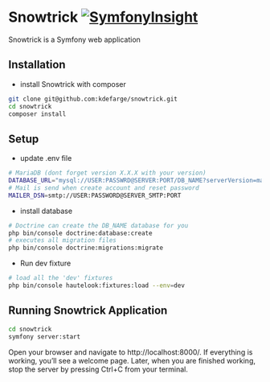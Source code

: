 # Snowtrick [![SymfonyInsight](https://insight.symfony.com/projects/c53b2a8b-160d-408c-802e-8bada2cedf44/mini.svg)](https://insight.symfony.com/projects/c53b2a8b-160d-408c-802e-8bada2cedf44)

Snowtrick is a Symfony web application

## Installation

- install Snowtrick with composer

```bash
git clone git@github.com:kdefarge/snowtrick.git
cd snowtrick
composer install
```

## Setup

- update .env file

```bash
# MariaDB (dont forget version X.X.X with your version)
DATABASE_URL="mysql://USER:PASSWRD@SERVER:PORT/DB_NAME?serverVersion=mariadb-X.X.X"
# Mail is send when create account and reset password
MAILER_DSN=smtp://USER:PASSWORD@SERVER_SMTP:PORT
```

- install database

```bash
# Doctrine can create the DB_NAME database for you
php bin/console doctrine:database:create
# executes all migration files
php bin/console doctrine:migrations:migrate
```

- Run dev fixture

```bash
# load all the 'dev' fixtures
php bin/console hautelook:fixtures:load --env=dev
```

## Running Snowtrick Application

```bash
cd snowtrick
symfony server:start
```

Open your browser and navigate to http://localhost:8000/. If everything is working, you’ll see a welcome page. Later, when you are finished working, stop the server by pressing Ctrl+C from your terminal.
